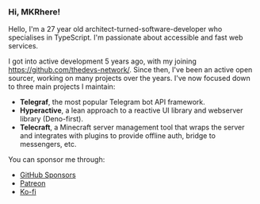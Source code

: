 ### Hi, MKRhere!

Hello, I'm a 27 year old architect-turned-software-developer who specialises in TypeScript. I'm passionate about accessible and fast web services.

I got into active development 5 years ago, with my joining https://github.com/thedevs-network/. Since then, I've been an active open sourcer, working on many projects over the years. I've now focused down to three main projects I maintain:

* **Telegraf**, the most popular Telegram bot API framework.
* **Hyperactive**, a lean approach to a reactive UI library and webserver library (Deno-first).
* **Telecraft**, a Minecraft server management tool that wraps the server and integrates with plugins to provide offline auth, bridge to messengers, etc.

You can sponsor me through:
* [GitHub Sponsors](https://github.com/sponsors/MKRhere/)
* [Patreon](https://www.patreon.com/MKRhere)
* [Ko-fi](https://ko-fi.com/mkrhere)

